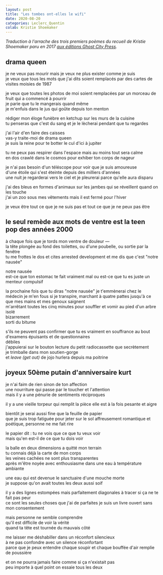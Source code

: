 ```yaml
---
layout: post
title: "Les tombes ont-elles le wifi"
date: 2020-08-20
categories: Leclerc_Quentin
colab: Kristie Shoemaker
---
```


*Traduction à l'arrache des trois premiers poèmes du recueil de Kristie Shoemaker paru en 2017 [aux éditions Ghost City Press](https://ghostcitypress.com/books/do-graves-get-wifi).*

## drama queen

je ne veux pas mourir mais je veux ne plus exister comme je suis  
je veux que tous les mots que j'ai dits soient remplacés par des cartes de visites moisies de 1987

je veux que toutes les photos de moi soient remplacées par un morceau de fruit qui a commencé à pourrir  
je parie que tu le mangerais quand même  
je m'enfuis dans le jus qui goûte depuis ton menton

rédiger mon éloge funèbre en ketchup sur les murs de la cuisine  
tu penseras que c'est du sang et je le lècherai pendant que tu regardes

j'ai l'air d'en faire des caisses  
vas-y traite-moi de drama queen  
je suis la reine pour te botter le cul d'ici à jupiter

tu ne peux pas respirer dans l'espace mais au moins tout sera calme  
en dos crawlé dans le cosmos pour exhiber ton corps de nageur

je n'ai pas besoin d'un téléscope pour voir que je suis amoureuse  
d'une étoile qui s'est éteinte depuis des milliers d'années  
une nuit je regarderai vers le ciel et je pleurerai parce qu'elle aura disparu

j'ai des bleus en formes d'animaux sur les jambes qui se réveillent quand on les touche  
j'ai un zoo sous mes vêtements mais il est fermé pour l'hiver

je veux être tout ce que je ne suis pas et tout ce que je ne peux pas être

## le seul remède aux mots de ventre est la teen pop des années 2000

à chaque fois que je tords mon ventre de douleur —  
la tête plongée au fond des toilettes, ou d'une poubelle, ou sortie par la fenêtre  
tu me frottes le dos et cites arrested development et me dis que c'est "notre nausée"

notre nausée  
est-ce que ton estomac te fait vraiment mal ou est-ce que tu es juste un menteur compulsif

la prochaine fois que tu diras "notre nausée" je t'emmènerai chez le médecin
je m'en fous si je transpire, marchant à quatre pattes jusqu'à ce que mes mains et mes genoux saignent  
m'arrêtant toutes les cinq minutes pour souffler et vomir au pied d'un arbre isolé  
bizarrement  
sorti du bitume

s'ils ne peuvent pas confirmer que tu es vraiment en souffrance au bout d'examens épuisants et de questionnaires  
débiles   
j'appuierai sur le bouton lecture du petit radiocassette que secrètement  
je trimballe dans mon soutien-gorge  
et *leave (get out)* de jojo hurlera depuis ma poitrine

## joyeux 50ème putain d'anniversaire kurt

je n'ai faim de rien sinon de ton affection  
une nourriture qui passe par le toucher et l'attention  
mais il y a une pénurie de sentiments réciproques

il y a une vieille torpeur qui remplit la pièce
elle est à la fois pesante et aigre

bientôt je serai aussi fine que la feuille de papier  
que je suis trop fatiguée pour jeter sur le sol
affreusement romantique et poétique, personne ne me fait rire

le papier dit : tu ne vois que ce que tu veux voir  
mais qu'en est-il de ce que tu dois voir

la balle en deux dimensions a quitté mon terrain  
tu connais déjà la carte de mon corps  
les veines cachées ne sont plus transparentes  
après m'être noyée avec enthousiasme dans une eau à température ambiante

une eau qui est devenue le sanctuaire d'une mouche morte  
je suppose qu'on avait toutes les deux aussi soif

il y a des lignes estompées mais parfaitement diagonales à tracer si ça ne te fait pas peur  
ce sont les seules choses que j'ai de parfaites
je suis un livre ouvert sans mon consentement

mais personne ne semble comprendre  
qu'il est difficile de voir la vérité  
quand ta tête est tournée du mauvais côté

me laisser me déshabiller dans un réconfort silencieux  
à ne pas confondre avec un silence réconfortant  
parce que je peux entendre chaque soupir et chaque bouffée d'air remplie de poussière

et on ne pourra jamais faire comme si ça n'existait pas  
peu importe à quel point on essaie tous les deux
